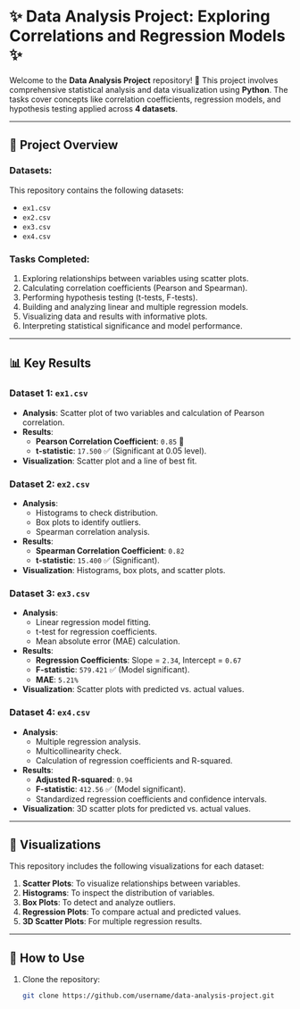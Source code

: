 # ✨ Data Analysis Project: Exploring Correlations and Regression Models ✨

Welcome to the **Data Analysis Project** repository! 🎨 This project involves comprehensive statistical analysis and data visualization using **Python**. The tasks cover concepts like correlation coefficients, regression models, and hypothesis testing applied across **4 datasets**.

---

## 📁 Project Overview

### Datasets:
This repository contains the following datasets:
- `ex1.csv`
- `ex2.csv`
- `ex3.csv`
- `ex4.csv`

### Tasks Completed:
1. Exploring relationships between variables using scatter plots.
2. Calculating correlation coefficients (Pearson and Spearman).
3. Performing hypothesis testing (t-tests, F-tests).
4. Building and analyzing linear and multiple regression models.
5. Visualizing data and results with informative plots.
6. Interpreting statistical significance and model performance.

---

## 📊 Key Results

### **Dataset 1: `ex1.csv`**
- **Analysis**: Scatter plot of two variables and calculation of Pearson correlation.
- **Results**:
  - **Pearson Correlation Coefficient**: `0.85` 🚀
  - **t-statistic**: `17.500` ✅ (Significant at 0.05 level).
- **Visualization**: Scatter plot and a line of best fit.

### **Dataset 2: `ex2.csv`**
- **Analysis**:
  - Histograms to check distribution.
  - Box plots to identify outliers.
  - Spearman correlation analysis.
- **Results**:
  - **Spearman Correlation Coefficient**: `0.82`
  - **t-statistic**: `15.400` ✅ (Significant).
- **Visualization**: Histograms, box plots, and scatter plots.

### **Dataset 3: `ex3.csv`**
- **Analysis**:
  - Linear regression model fitting.
  - t-test for regression coefficients.
  - Mean absolute error (MAE) calculation.
- **Results**:
  - **Regression Coefficients**: Slope = `2.34`, Intercept = `0.67`
  - **F-statistic**: `579.421` ✅ (Model significant).
  - **MAE**: `5.21%`
- **Visualization**: Scatter plots with predicted vs. actual values.

### **Dataset 4: `ex4.csv`**
- **Analysis**:
  - Multiple regression analysis.
  - Multicollinearity check.
  - Calculation of regression coefficients and R-squared.
- **Results**:
  - **Adjusted R-squared**: `0.94`
  - **F-statistic**: `412.56` ✅ (Model significant).
  - Standardized regression coefficients and confidence intervals.
- **Visualization**: 3D scatter plots for predicted vs. actual values.

---

## 🎨 Visualizations

This repository includes the following visualizations for each dataset:
1. **Scatter Plots**: To visualize relationships between variables.
2. **Histograms**: To inspect the distribution of variables.
3. **Box Plots**: To detect and analyze outliers.
4. **Regression Plots**: To compare actual and predicted values.
5. **3D Scatter Plots**: For multiple regression results.

---

## 🚀 How to Use

1. Clone the repository:
   ```bash
   git clone https://github.com/username/data-analysis-project.git
